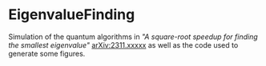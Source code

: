 # EigenvalueFinding

Simulation of the quantum algorithms in *"A square-root speedup for finding the smallest eigenvalue"*
[arXiv:2311.xxxxx](https://arxiv.org/abs/2311.xxxxx) as well as the code used to generate some figures.
